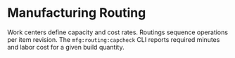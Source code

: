 # Manufacturing Routing

Work centers define capacity and cost rates. Routings sequence operations per item revision. The `mfg:routing:capcheck` CLI reports required minutes and labor cost for a given build quantity.
